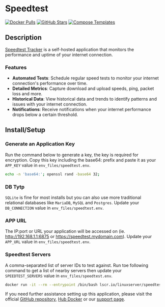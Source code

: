 # Speedtest

[![Docker Pulls](https://img.shields.io/docker/pulls/linuxserver/speedtest-tracker?style=flat-square&color=607D8B&label=docker%20pulls&logo=docker)](https://hub.docker.com/r/linuxserver/speedtest-tracker)
[![GitHub Stars](https://img.shields.io/github/stars/linuxserver/docker-speedtest-tracker?style=flat-square&color=607D8B&label=github%20stars&logo=github)](https://github.com/linuxserver/docker-speedtest-tracker)
[![Compose Templates](https://img.shields.io/static/v1?style=flat-square&color=607D8B&label=compose&message=templates)](https://github.com/GhostWriters/DockSTARTer/tree/main/compose/.apps/speedtest)

## Description

[Speedtest Tracker](https://github.com/linuxserver/docker-speedtest-tracker) is a self-hosted application that monitors the performance and uptime of your internet connection.

### Features

- **Automated Tests**: Schedule regular speed tests to monitor your internet connection's performance over time.
- **Detailed Metrics**: Capture download and upload speeds, ping, packet loss and more.
- **Historical Data**: View historical data and trends to identify patterns and issues with your internet connection.
- **Notifications**: Receive notifications when your internet performance drops below a certain threshold.

## Install/Setup

### Generate an Application Key

Run the command below to generate a key, the key is required for encryption. Copy this key including the base64: prefix and paste it as your `APP_KEY` value in `env_files/speedtest.env`.

```bash
echo -n 'base64:'; openssl rand -base64 32;
```

### DB Tytp

`SQLite` is fine for most installs but you can also use more traditional relational databases like `MariaDB`, `MySQL` and `Postgres`. Update your `DB_CONNECTION` value in `env_files/speedtest.env`.

### APP URL

The IP:port or URL your application will be accessed on (ie. http://192.168.1.1:6875 or https://speedtest.mydomain.com). Update your `APP_URL` value in `env_files/speedtest.env`.

### Speedtest Servers

A comma-separated list of server IDs to test against. Run toe following command to get a list of nearby servers then update your `SPEEDTEST_SERVERS` value in `env_files/speedtest.env`.

```bash
docker run -it --rm --entrypoint /bin/bash lscr.io/linuxserver/speedtest-tracker:latest list-servers
```

If you need further assistance setting up this application, please visit the official
[GitHub repository](https://github.com/alexjustesen/speedtest-tracker), [Hub Docker](https://hub.docker.com/r/linuxserver/speedtest-tracker)  or our
[support page](https://dockstarter.com/basics/support).
